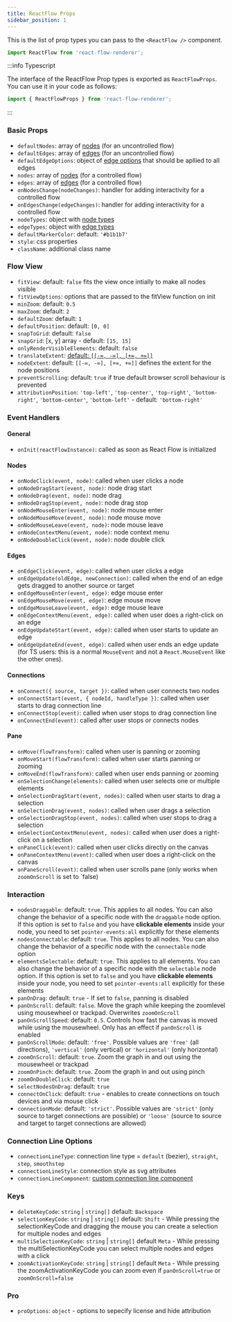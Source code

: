 ```yaml
---
title: ReactFlow Props
sidebar_position: 1
---
```


This is the list of prop types you can pass to the `<ReactFlow />` component.

```jsx
import ReactFlow from 'react-flow-renderer';
```

:::info Typescript

The interface of the ReactFlow Prop types is exported as `ReactFlowProps`. You can use it in your code as follows:

```javascript
import { ReactFlowProps } from 'react-flow-renderer';
```

:::

### Basic Props

- `defaultNodes`: array of [nodes](/docs/api/nodes/node-options) (for an uncontrolled flow)
- `defaultEdges`: array of [edges](/docs/api/edges/edge-options) (for an uncontrolled flow)
- `defaultEdgeOptions`: object of [edge options](/docs/api/edges/edge-options) that should be apllied to all edges
- `nodes`: array of [nodes](/docs/api/nodes/node-options) (for a controlled flow)
- `edges`: array of [edges](/docs/api/edges/edge-options) (for a controlled flow)
- `onNodesChange(nodeChanges)`: handler for adding interactivity for a controlled flow
- `onEdgesChange(edgeChanges)`: handler for adding interactivity for a controlled flow
- `nodeTypes`: object with [node types](/docs/api/nodes/node-types/)
- `edgeTypes`: object with [edge types](/docs/api/edges/edge-types/)
- `defaultMarkerColor`: default: `'#b1b1b7'`
- `style`: css properties
- `className`: additional class name

### Flow View

- `fitView`: default: `false` fits the view once intially to make all nodes visible
- `fitViewOptions`: options that are passed to the fitView function on init
- `minZoom`: default: `0.5`
- `maxZoom`: default: `2`
- `defaultZoom`: default: `1`
- `defaultPosition`: default: `[0, 0]`
- `snapToGrid`: default: `false`
- `snapGrid`: [x, y] array - default: `[15, 15]`
- `onlyRenderVisibleElements`: default: `false`
- `translateExtent`: [default: `[[-∞, -∞], [+∞, +∞]]`](https://github.com/d3/d3-zoom#zoom_translateExtent)
- `nodeExtent`: default: `[[-∞, -∞], [+∞, +∞]]` defines the extent for the node positions
- `preventScrolling`: default: `true` if true default browser scroll behaviour is prevented
- `attributionPosition`: `'top-left'`, `'top-center'`, `'top-right'`, `'bottom-right'`, `'bottom-center'`, `'bottom-left'` - default: `'bottom-right'`

### Event Handlers

#### General

- `onInit(reactFlowInstance)`: called as soon as React Flow is initialized

#### Nodes

- `onNodeClick(event, node)`: called when user clicks a node
- `onNodeDragStart(event, node)`: node drag start
- `onNodeDrag(event, node)`: node drag
- `onNodeDragStop(event, node)`: node drag stop
- `onNodeMouseEnter(event, node)`: node mouse enter
- `onNodeMouseMove(event, node)`: node mouse move
- `onNodeMouseLeave(event, node)`: node mouse leave
- `onNodeContextMenu(event, node)`: node context menu
- `onNodeDoubleClick(event, node)`: node double click

#### Edges

- `onEdgeClick(event, edge)`: called when user clicks a edge
- `onEdgeUpdate(oldEdge, newConnection)`: called when the end of an edge gets dragged to another source or target
- `onEdgeMouseEnter(event, edge)`: edge mouse enter
- `onEdgeMouseMove(event, edge)`: edge mouse move
- `onEdgeMouseLeave(event, edge)`: edge mouse leave
- `onEdgeContextMenu(event, edge)`: called when user does a right-click on an edge
- `onEdgeUpdateStart(event, edge)`: called when user starts to update an edge
- `onEdgeUpdateEnd(event, edge)`: called when user ends an edge update (for TS users: this is a normal `MouseEvent` and not a `React.MouseEvent` like the other ones).

#### Connections

- `onConnect({ source, target })`: called when user connects two nodes
- `onConnectStart(event, { nodeId, handleType })`: called when user starts to drag connection line
- `onConnectStop(event)`: called when user stops to drag connection line
- `onConnectEnd(event)`: called after user stops or connects nodes

#### Pane

- `onMove(flowTransform)`: called when user is panning or zooming
- `onMoveStart(flowTransform)`: called when user starts panning or zooming
- `onMoveEnd(flowTransform)`: called when user ends panning or zooming
- `onSelectionChange(elements)`: called when user selects one or multiple elements
- `onSelectionDragStart(event, nodes)`: called when user starts to drag a selection
- `onSelectionDrag(event, nodes)`: called when user drags a selection
- `onSelectionDragStop(event, nodes)`: called when user stops to drag a selection
- `onSelectionContextMenu(event, nodes)`: called when user does a right-click on a selection
- `onPaneClick(event)`: called when user clicks directly on the canvas
- `onPaneContextMenu(event)`: called when user does a right-click on the canvas
- `onPaneScroll(event)`: called when user scrolls pane (only works when `zoomOnScroll` is set to `false)

### Interaction

- `nodesDraggable`: default: `true`. This applies to all nodes. You can also change the behavior of a specific node with the `draggable` node option. If this option is set to `false` and you have **clickable elements** inside your node, you need to set `pointer-events:all` explicitly for these elements
- `nodesConnectable`: default: `true`. This applies to all nodes. You can also change the behavior of a specific node with the `connectable` node option
- `elementsSelectable`: default: `true`. This applies to all elements. You can also change the behavior of a specific node with the `selectable` node option. If this option is set to `false` and you have **clickable elements** inside your node, you need to set `pointer-events:all` explicitly for these elements
- `panOnDrag`: default: `true` - If set to `false`, panning is disabled
- `panOnScroll`: default: `false`. Move the graph while keeping the zoomlevel using mousewheel or trackpad. Overwrites `zoomOnScroll`
- `panOnScrollSpeed`: default: `0.5`. Controls how fast the canvas is moved while using the mousewheel. Only has an effect if `panOnScroll` is enabled
- `panOnScrollMode`: default: `'free'`. Possible values are `'free'` (all directions), `'vertical'` (only vertical) or `'horizontal'` (only horizontal)
- `zoomOnScroll`: default: `true`. Zoom the graph in and out using the mousewheel or trackpad
- `zoomOnPinch`: default: `true`. Zoom the graph in and out using pinch
- `zoomOnDoubleClick`: default: `true`
- `selectNodesOnDrag`: default: `true`
- `connectOnClick`: default: `true` - enables to create connections on touch devices and via mouse click
- `connectionMode`: default: `'strict'`. Possible values are `'strict'` (only source to target connections are possible) or `'loose'` (source to source and target to target connections are allowed)

### Connection Line Options

- `connectionLineType`: connection line type = `default` (bezier), `straight`, `step`, `smoothstep`
- `connectionLineStyle`: connection style as svg attributes
- `connectionLineComponent`: [custom connection line component](/docs/examples/custom-connectionline/)

### Keys

- `deleteKeyCode`: `string` | `string[]` default: `Backspace`
- `selectionKeyCode`: `string` | `string[]` default: `Shift` - While pressing the selectionKeyCode and dragging the mouse you can create a selection for multiple nodes and edges
- `multiSelectionKeyCode`: `string` | `string[]` default `Meta` - While pressing the multiSelectionKeyCode you can select multiple nodes and edges with a click
- `zoomActivationKeyCode`: `string` | `string[]` default `Meta` - While pressing the zoomActivationKeyCode you can zoom even if `panOnScroll=true` or `zoomOnScroll=false`

### Pro

- `proOptions`: `object` - options to sepecify license and hide attribution
